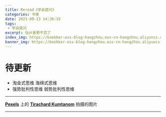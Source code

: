 ```yaml
---
title: Reread《学会提问》
categories: 书单
date: 2021-09-13 14:30:19
tags:
 - 学会提问
excerpt: 估计是更不完了
index_img: https://baokker-oss-blog-hangzhou.oss-cn-hangzhou.aliyuncs.com/cdn_for_blog/blog_imgs/pexels-tirachard-kumtanom-601170.jpg
banner_img: https://baokker-oss-blog-hangzhou.oss-cn-hangzhou.aliyuncs.com/cdn_for_blog/blog_imgs/pexels-tirachard-kumtanom-601170.jpg
---
```


# 待更新

- 淘金式思维 海绵式思维
- 强势批判性思维 弱势批判性思维

---

**[Pexels](https://www.pexels.com/zh-cn/photo/601170/?utm_content=attributionCopyText&utm_medium=referral&utm_source=pexels)** 上的 **[Tirachard Kumtanom](https://www.pexels.com/zh-cn/@tirachard-kumtanom-112571?utm_content=attributionCopyText&utm_medium=referral&utm_source=pexels)** 拍摄的图片

---

